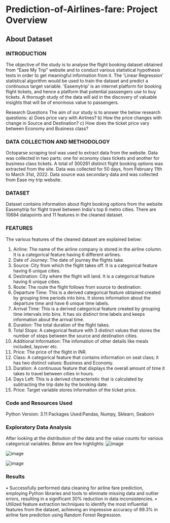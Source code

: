 # Prediction-of-Airlines-fare: Project Overview

## About Dataset
### INTRODUCTION
The objective of the study is to analyse the flight booking dataset obtained from “Ease My Trip” website and to conduct various statistical hypothesis tests in order to get meaningful information from it. The 'Linear Regression' statistical algorithm would be used to train the dataset and predict a continuous target variable. 'Easemytrip' is an internet platform for booking flight tickets, and hence a platform that potential passengers use to buy tickets. A thorough study of the data will aid in the discovery of valuable insights that will be of enormous value to passengers.

Research Questions
The aim of our study is to answer the below research questions:
a) Does price vary with Airlines?
b) How the price changes with change in Source and Destination?
c) How does the ticket price vary between Economy and Business class?

### DATA COLLECTION AND METHODOLOGY
Octoparse scraping tool was used to extract data from the website. Data was collected in two parts: one for economy class tickets and another for business class tickets. A total of 300261 distinct flight booking options was extracted from the site. Data was collected for 50 days, from February 11th to March 31st, 2022.
Data source was secondary data and was collected from Ease my trip website.

### DATASET
Dataset contains information about flight booking options from the website Easemytrip for flight travel between India's top 6 metro cities. There are 10684 datapoints and 11 features in the cleaned dataset.

### FEATURES
The various features of the cleaned dataset are explained below:
1) Airline: The name of the airline company is stored in the airline column. It is a categorical feature having 6 different airlines.
2) Date of Journey: The date of journey the flights take.
3) Source: City from which the flight takes off. It is a categorical feature having 6 unique cities.
4) Destination: City where the flight will land. It is a categorical feature having 6 unique cities.
5) Route: The route the flight follows from source to destination.
6) Departure Time: This is a derived categorical feature obtained created by grouping time periods into bins. It stores information about the departure time and have 6 unique time labels.
7) Arrival Time: This is a derived categorical feature created by grouping time intervals into bins. It has six distinct time labels and keeps information about the arrival time.
8) Duration: The total duration of the flight takes.
9) Total Stops: A categorical feature with 3 distinct values that stores the number of stops between the source and destination cities.
10) Additional Information: The infomation of other details like meals included, layover etc.
11) Price: The price of the flight in INR.
12) Class: A categorical feature that contains information on seat class; it has two distinct values: Business and Economy.
13) Duration: A continuous feature that displays the overall amount of time it takes to travel between cities in hours.
14) Days Left: This is a derived characteristic that is calculated by subtracting the trip date by the booking date.
15) Price: Target variable stores information of the ticket price.

### Code and Resources Used
Python Version: 3.11 Packages Used:Pandas, Numpy, Sklearn, Seaborn

### Exploratory Data Analysis
After looking at the distribution of the data and the value counts for various categorical variables. Below are few highlights:
![image](https://github.com/SumanVSarawad/Prediction-of-Airlines-fare/assets/118813644/cbf8540c-2481-49dc-b039-69061321943f)

![image](https://github.com/SumanVSarawad/Prediction-of-Airlines-fare/assets/118813644/d6797381-e07c-4793-8ecd-0b965ef01651)

![image](https://github.com/SumanVSarawad/Prediction-of-Airlines-fare/assets/118813644/a4bef0bd-8bca-48b2-8279-1f27ee50f8ef)

### Results
• Successfully performed data cleaning for airline fare prediction, employing Python libraries and tools to eliminate missing data and outlier errors, resulting in a significant 30% reduction in data inconsistencies.
• Utilized feature extraction techniques to identify the most influential features from the dataset, achieving an impressive accuracy of 89.3% in airline fare prediction using Random Forest Regression.

